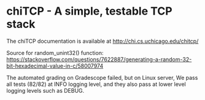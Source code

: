 chiTCP - A simple, testable TCP stack
=====================================

The chiTCP documentation is available at http://chi.cs.uchicago.edu/chitcp/

Source for random_unint32() function:
https://stackoverflow.com/questions/7622887/generating-a-random-32-bit-hexadecimal-value-in-c/58007974

The automated grading on Gradescope failed, but on Linux server,
We pass all tests (82/82) at INFO logging level, and they also pass at lower level logging levels such as DEBUG.


